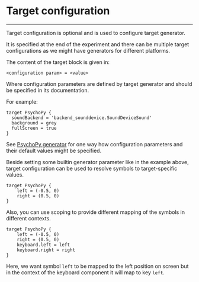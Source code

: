 # Target configuration

---

Target configuration is optional and is used to configure target generator.

It is specified at the end of the experiment and there can be multiple target
configurations as we might have generators for different platforms.

The content of the target block is given in:

    <configuration param> = <value>
    
    
Where configuration parameters are defined by target generator and should be
specified in its documentation.

For example:

    target PsychoPy {
      soundBackend = 'backend_sounddevice.SoundDeviceSound'
      background = grey
      fullScreen = true
    }


See [PsychoPy
generator](https://github.com/pyflies/pyflies-psychopy/blob/main/pfpsychopy/__init__.py#L18)
for one way how configuration parameters and their default values might be
specified.

Beside setting some builtin generator parameter like in the example above,
target configuration can be used to resolve symbols to target-specific values.


    target PsychoPy {
        left = (-0.5, 0)
        right = (0.5, 0)
    }


Also, you can use scoping to provide different mapping of the symbols in
different contexts.

    target PsychoPy {
        left = (-0.5, 0)
        right = (0.5, 0)
        keyboard.left = left
        keyboard.right = right
    }

Here, we want symbol `left` to be mapped to the left position on screen but in
the context of the keyboard component it will map to key `left`.
